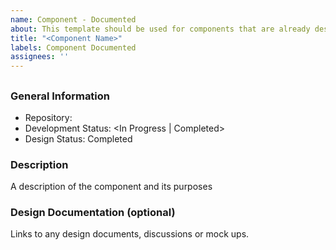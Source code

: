 ```yaml
---
name: Component - Documented
about: This template should be used for components that are already designed and mostly or fully developed and will soon be published to the component catalogue
title: "<Component Name>"
labels: Component Documented
assignees: ''
---
```


<!--
---
layout: layouts/component
keywords:
  - <possible search terms>
eleventyNavigation:
  key: <component name, lower case and hyphenated (e.g., menu-item)>
  title: <component name, capitalized (e.g., Menu Item)>
  parent: <component type>
---

repo: "<url>"
baseInstallLocation: "<npm install location (e.g., @brightspace-ui/core)>"
components: ["<component file path (e.g., src/my-component.js)>"]
markdown: "<markdown file path (e.g., README.md)>"
development: <In Progress | Completed>
design: <In Progress | Completed>
-->
## <Component Name>

### General Information
- Repository: <url>
- Development Status: <In Progress | Completed>
- Design Status: Completed

### Description
A description of the component and its purposes

### Design Documentation (optional)
Links to any design documents, discussions or mock ups.
